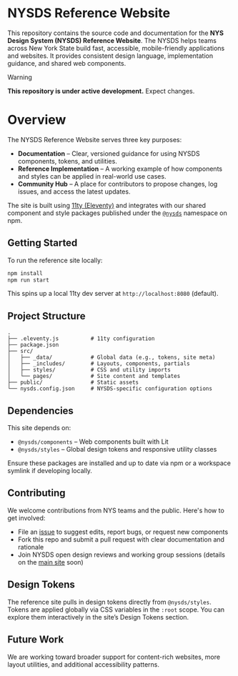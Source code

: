 # NYSDS Reference Website

This repository contains the source code and documentation for the **NYS Design System (NYSDS) Reference Website**. The NYSDS helps teams across New York State build fast, accessible, mobile-friendly applications and websites. It provides consistent design language, implementation guidance, and shared web components.

> [!WARNING]
> **This repository is under active development.** Expect changes.

# Overview

The NYSDS Reference Website serves three key purposes:

- **Documentation** – Clear, versioned guidance for using NYSDS components, tokens, and utilities.
- **Reference Implementation** – A working example of how components and styles can be applied in real-world use cases.
- **Community Hub** – A place for contributors to propose changes, log issues, and access the latest updates.

The site is built using [11ty (Eleventy)](https://www.11ty.dev/) and integrates with our shared component and style packages published under the [`@nysds`](https://www.npmjs.com/org/nysds) namespace on npm.

## Getting Started

To run the reference site locally:

```bash
npm install
npm run start
```

This spins up a local 11ty dev server at `http://localhost:8080` (default).

## Project Structure

```plaintext
.
├── .eleventy.js          # 11ty configuration
├── package.json
├── src/
│   ├── _data/            # Global data (e.g., tokens, site meta)
│   ├── _includes/        # Layouts, components, partials
│   ├── styles/           # CSS and utility imports
│   └── pages/            # Site content and templates
├── public/               # Static assets
└── nysds.config.json     # NYSDS-specific configuration options
```

## Dependencies

This site depends on:

- `@nysds/components` – Web components built with Lit
- `@nysds/styles` – Global design tokens and responsive utility classes

Ensure these packages are installed and up to date via npm or a workspace symlink if developing locally.

## Contributing

We welcome contributions from NYS teams and the public. Here's how to get involved:

- File an [issue](https://github.com/its-hcd/nysds/issues) to suggest edits, report bugs, or request new components
- Fork this repo and submit a pull request with clear documentation and rationale
- Join NYSDS open design reviews and working group sessions (details on the [main site](https://designsystem.ny.gov) soon)

## Design Tokens

The reference site pulls in design tokens directly from `@nysds/styles`. Tokens are applied globally via CSS variables in the `:root` scope. You can explore them interactively in the site’s Design Tokens section.

## Future Work

We are working toward broader support for content-rich websites, more layout utilities, and additional accessibility patterns.
